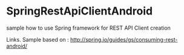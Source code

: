 # SpringRestApiClientAndroid
sample how to use Spring framework for REST API Client creation

Links. 
Sample based on :
http://spring.io/guides/gs/consuming-rest-android/

